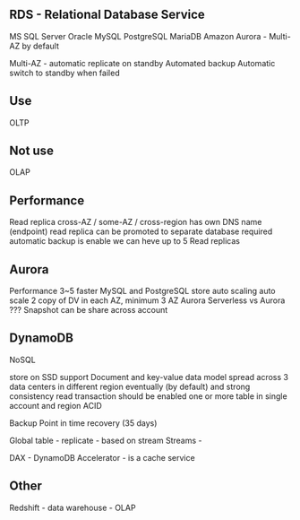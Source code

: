 RDS - Relational Database Service
---

MS SQL Server
Oracle
MySQL
PostgreSQL
MariaDB
Amazon Aurora - Multi-AZ by default

Multi-AZ - automatic replicate on standby 
Automated backup
Automatic switch to standby when failed

Use
---
OLTP

Not use
---
OLAP

Performance
---
Read replica
cross-AZ / some-AZ / cross-region
has own DNS name (endpoint)
read replica can be promoted to separate database 
required automatic backup is enable 
we can heve up to 5 Read replicas 

Aurora
---
Performance 3~5 faster MySQL and PostgreSQL 
store auto scaling
auto scale 
2 copy of DV in each AZ, minimum 3 AZ
Aurora Serverless vs Aurora ???
Snapshot can be share across account 

DynamoDB
---
NoSQL 

store on SSD 
support Document and key-value data model
spread across 3 data centers in different region
eventually (by default) and strong consistency read
transaction should be enabled 
one or more table in single account and region
ACID

Backup
Point in time recovery (35 days)

Global table - replicate - based on stream
Streams - 

DAX - DynamoDB Accelerator - is a cache service

Other
---
Redshift - data warehouse - OLAP